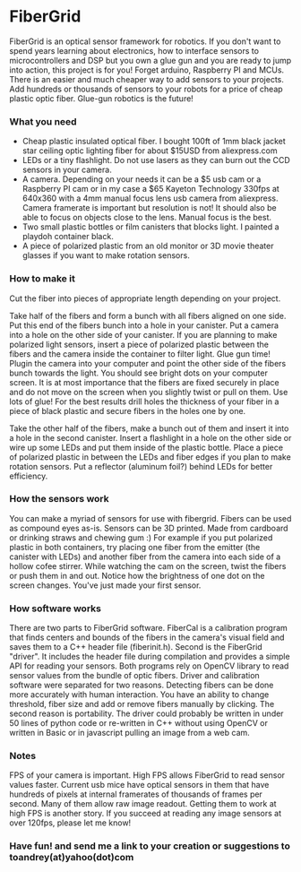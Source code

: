 # FiberGrid

FiberGrid is an optical sensor framework for robotics.  If you don't want to spend years learning about electronics, how to interface sensors to microcontrollers and DSP but you own a glue gun and you are ready to jump into action, this project is for you!  Forget arduino, Raspberry PI and MCUs.  There is an easier and much cheaper way to add sensors to your projects.  Add hundreds or thousands of sensors to your robots for a price of cheap plastic optic fiber.  Glue-gun robotics is the future!

### What you need
* Cheap plastic insulated optical fiber.  I bought 100ft of 1mm black jacket star ceiling optic lighting fiber for about $15USD from aliexpress.com
* LEDs or a tiny flashlight.  Do not use lasers as they can burn out the CCD sensors in your camera.
* A camera.  Depending on your needs it can be a $5 usb cam or a Raspberry PI cam or in my case a $65 Kayeton Technology 330fps at 640x360 with a 4mm manual focus lens usb camera from aliexpress.  Camera framerate is important but resolution is not!  It should also be able to focus on objects close to the lens.  Manual focus is the best.
* Two small plastic bottles or film canisters that blocks light.  I painted a playdoh container black.
* A piece of polarized plastic from an old monitor or 3D movie theater glasses if you want to make rotation sensors.

### How to make it
Cut the fiber into pieces of appropriate length depending on your project.

Take half of the fibers and form a bunch with all fibers aligned on one side.  Put this end of the fibers bunch into a hole in your canister.  Put a camera into a hole on the other side of your canister.  If you are planning to make polarized light sensors, insert a piece of polarized plastic between the fibers and the camera inside the container to filter light.  Glue gun time! Plugin the camera into your computer and point the other side of the fibers bunch towards the light.  You should see bright dots on your computer screen.  It is at most importance that the fibers are fixed securely in place and do not move on the screen when you slightly twist or pull on them.  Use lots of glue!  For the best results drill holes the thickness of your fiber in a piece of black plastic and secure fibers in the holes one by one.

Take the other half of the fibers, make a bunch out of them and insert it into a hole in the second canister.  Insert a flashlight in a hole on the other side or wire up some LEDs and put them inside of the plastic bottle.  Place a piece of polarized plastic in between the LEDs and fiber edges if you plan to make rotation sensors.  Put a reflector (aluminum foil?) behind LEDs for better efficiency.

### How the sensors work
You can make a myriad of sensors for use with fibergrid.  Fibers can be used as compound eyes as-is.  Sensors can be 3D printed.  Made from cardboard or drinking straws and chewing gum :)  For example if you put polarized plastic in both containers, try placing one fiber from the emitter (the canister with LEDs) and another fiber from the camera into each side of a hollow cofee stirrer.  While watching the cam on the screen, twist the fibers or push them in and out.  Notice how the brightness of one dot on the screen changes.  You've just made your first sensor.

### How software works
There are two parts to FiberGrid software.  FiberCal is a calibration program that finds centers and bounds of the fibers in the camera's visual field and saves them to a C++ header file (fiberinit.h).  Second is the FiberGrid "driver".  It includes the header file during compilation and provides a simple API for reading your sensors.  Both programs rely on OpenCV library to read sensor values from the bundle of optic fibers.  Driver and calibration software were separated for two reasons.  Detecting fibers can be done more accurately with human interaction. You have an ability to change threshold, fiber size and add or remove fibers manually by clicking.  The second reason is portability.  The driver could probably be written in under 50 lines of python code or re-written in C++ without using OpenCV or written in Basic or in javascript pulling an image from a web cam.

### Notes
FPS of your camera is important.  High FPS allows FiberGrid to read sensor values faster.  Current usb mice have optical sensors in them that have hundreds of pixels at internal framerates of thousands of frames per second.  Many of them allow raw image readout.  Getting them to work at high FPS is another story.  If you succeed at reading any image sensors at over 120fps, please let me know!

### Have fun! and send me a link to your creation or suggestions to  toandrey(at)yahoo(dot)com
